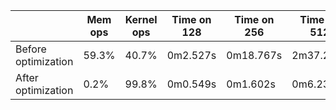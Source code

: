 ||Mem ops|Kernel ops|Time on 128|Time on 256|Time on 512|Time on 1024|
|-|-|-|-|-|-|-|
|Before optimization|59.3%|40.7%|0m2.527s|0m18.767s|2m37.246s|ochen dolgo|
|After optimization|0.2%|99.8%|0m0.549s|0m1.602s|0m6.232s|0m49.798s|
